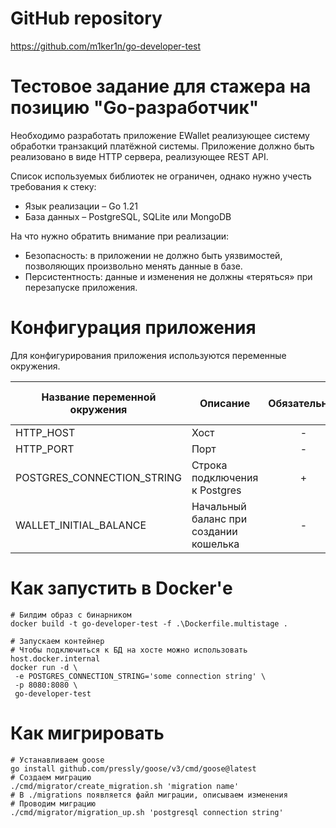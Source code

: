 # GitHub repository

https://github.com/m1ker1n/go-developer-test

# Тестовое задание для стажера на позицию "Go-разработчик"

Необходимо разработать приложение EWallet реализующее систему обработки транзакций платёжной системы. Приложение должно быть реализовано в виде HTTP сервера, реализующее REST API. 

Список используемых библиотек не ограничен, однако нужно учесть требования к стеку:
- Язык реализации – Go 1.21
- База данных – PostgreSQL, SQLite или MongoDB

На что нужно обратить внимание при реализации: 
- Безопасность: в приложении не должно быть уязвимостей, позволяющих произвольно менять данные в базе.
- Персистентность: данные и изменения не должны «теряться» при перезапуске приложения. 

# Конфигурация приложения

Для конфигурирования приложения используются переменные окружения.

| Название переменной окружения | Описание                               | Обязательна? | Значение по умолчанию |
|-------------------------------|----------------------------------------|:------------:|:---------------------:|
| HTTP_HOST                     | Хост                                   |      -       |         `""`          |
| HTTP_PORT                     | Порт                                   |      -       |        `8080`         |
| POSTGRES_CONNECTION_STRING    | Строка подключения к Postgres          |      +       |           -           |
| WALLET_INITIAL_BALANCE        | Начальный баланс при создании кошелька |      -       |         `100`         |

# Как запустить в Docker'е

```shell
# Билдим образ с бинарником
docker build -t go-developer-test -f .\Dockerfile.multistage .
```

```shell
# Запускаем контейнер
# Чтобы подключиться к БД на хосте можно использовать host.docker.internal
docker run -d \
 -e POSTGRES_CONNECTION_STRING='some connection string' \
 -p 8080:8080 \
 go-developer-test
```

# Как мигрировать

```shell
# Устанавливаем goose 
go install github.com/pressly/goose/v3/cmd/goose@latest
# Создаем миграцию
./cmd/migrator/create_migration.sh 'migration name'
# В ./migrations появляется файл миграции, описываем изменения
# Проводим миграцию
./cmd/migrator/migration_up.sh 'postgresql connection string'
```